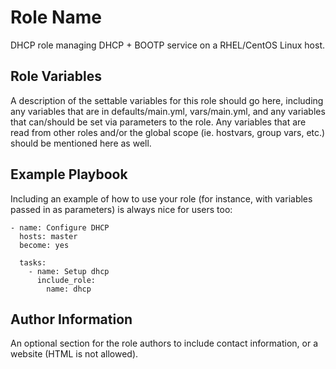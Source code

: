 Role Name
=========

DHCP role managing DHCP + BOOTP service on a RHEL/CentOS Linux host.

Role Variables
--------------

A description of the settable variables for this role should go here, including any variables that are in defaults/main.yml, vars/main.yml, and any variables that can/should be set via parameters to the role. Any variables that are read from other roles and/or the global scope (ie. hostvars, group vars, etc.) should be mentioned here as well.

Example Playbook
----------------

Including an example of how to use your role (for instance, with variables passed in as parameters) is always nice for users too:

```
- name: Configure DHCP
  hosts: master
  become: yes

  tasks:
    - name: Setup dhcp
      include_role:
        name: dhcp
```

Author Information
------------------

An optional section for the role authors to include contact information, or a website (HTML is not allowed).
